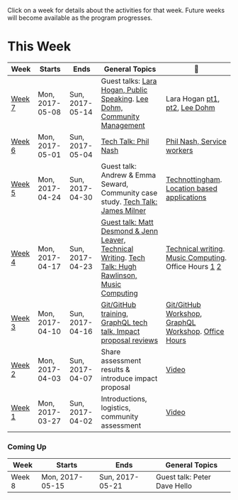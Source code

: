 Click on a week for details about the activities for that week. Future weeks will become available as the program progresses.

# This Week

Week                      | Starts            | Ends             | General Topics                                   | :movie_camera:
---                       | ---               | ---              | ---                                              | ---
[Week 7](https://github.com/campus-experts/spring-2017/blob/master/todos/week-7.md)                    | Mon, 2017-05-08   | Sun, 2017-05-14  | Guest talks: [Lara Hogan, Public Speaking](https://www.timeanddate.com/worldclock/converter.html?iso=20170510T160000&p1=136&p2=224&p3=75&p4=179&p5=2408&p6=241&p7=47&p8=37&p9=267). [Lee Dohm, Community Management](https://www.timeanddate.com/worldclock/converter.html?iso=20170511T160000&p1=136&p2=224&p3=179&p4=75&p5=tz_mut&p6=267&p7=37&p8=47&p9=2408&p10=241) | Lara Hogan [pt1](https://www.dropbox.com/s/ru2jrssc8h4e71x/larapt1.mp4?dl=0), [pt2](https://www.dropbox.com/s/m8c31mho4jlpu85/larapt2.mp4?dl=0), [Lee Dohm](https://www.dropbox.com/s/1wnmxn5hyeaoo2j/leedohm.mp4?dl=0)
[Week 6](https://github.com/campus-experts/spring-2017/blob/master/todos/week-6.md)                    | Mon, 2017-05-01   | Sun, 2017-05-04  | [Tech Talk: Phil Nash](https://github.com/campus-experts/spring-2017/issues/48) | [Phil Nash, Service workers](https://www.dropbox.com/s/a54bjekn69n848a/philnashserviceworkers.mp4?dl=0)
[Week 5](https://github.com/campus-experts/spring-2017/blob/master/todos/week-5.md)                    | Mon, 2017-04-24   | Sun, 2017-04-30  | Guest talk: Andrew & Emma Seward, Community case study. [Tech Talk: James Milner](https://github.com/campus-experts/spring-2017/issues/39) | [Technottingham](https://www.dropbox.com/s/b1s37d9tbpmtrok/technottingham.mp4?dl=0). [Location based applications](https://www.dropbox.com/s/gkxfg9sgb8vmxjz/jamesmilnertalk.mp4?dl=0)
[Week 4](todos/week-4.md)                    | Mon, 2017-04-17   | Sun, 2017-04-23  | [Guest talk: Matt Desmond & Jenn Leaver, Technical Writing](https://github.com/campus-experts/spring-2017/issues/25). [Tech Talk: Hugh Rawlinson, Music Computing](https://github.com/campus-experts/spring-2017/issues/28) | [Technical writing](https://www.dropbox.com/s/8mk2lfcrvmj02cb/week4.mp4?dl=0). [Music Computing](https://www.dropbox.com/s/yivpltknazr185h/hughmusic.mp4?dl=0). Office Hours [1](https://www.dropbox.com/s/w13ume3iy8dgb42/week4-19th.mp4?dl=0) [2](https://www.dropbox.com/s/6qhea1t6o9e8gef/week4-19th2.mp4?dl=0)|
[Week 3](todos/week-3.md)                    | Mon, 2017-04-10   | Sun, 2017-04-16  | [Git/GitHub training](https://github.com/campus-experts/spring-2017/issues/22), [GraphQL tech talk, Impact proposal reviews](https://github.com/campus-experts/spring-2017/issues/12) | [Git/GitHub Workshop](https://www.dropbox.com/s/086yd5pq0m3e82f/gittalkcut.mp4?dl=0), [GraphQL Workshop](https://www.dropbox.com/s/nb6n9f9kr8nre1a/graphql.mp4?dl=0). [Office Hours](https://www.dropbox.com/s/luey2g2cq0ou6dg/week3-officehours.mp4?dl=0)
[Week 2](todos/week-2.md)                    | Mon, 2017-04-03   | Sun, 2017-04-07  | Share assessment results & introduce impact proposal | [Video](https://www.dropbox.com/s/onvv9hdqwgptpww/week2.mp4?dl=0)
[Week 1](todos/week-1.md) | Mon, 2017-03-27  | Sun, 2017-04-02  | Introductions, logistics, community assessment   | [Video](https://www.dropbox.com/s/3anmr8othdfa2vy/29thMarch2017Spring.mp4?dl=0)

### Coming Up

Week                      | Starts            | Ends             | General Topics
---                       | ---               | ---              | ---
Week 8                    | Mon, 2017-05-15   | Sun, 2017-05-21  | Guest talk: Peter Dave Hello
